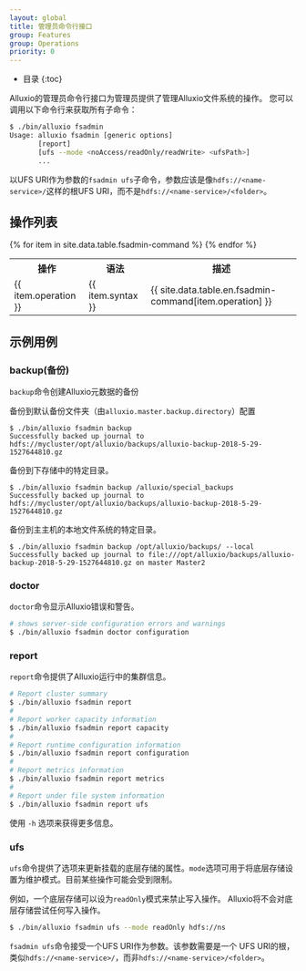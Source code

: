 ```yaml
---
layout: global
title: 管理员命令行接口
group: Features
group: Operations
priority: 0
---
```

 
* 目录
{:toc}
 
Alluxio的管理员命令行接口为管理员提供了管理Alluxio文件系统的操作。
您可以调用以下命令行来获取所有子命令：
 
```bash
$ ./bin/alluxio fsadmin
Usage: alluxio fsadmin [generic options]
       [report]
       [ufs --mode <noAccess/readOnly/readWrite> <ufsPath>]
       ...
```
 
以UFS URI作为参数的`fsadmin ufs`子命令，参数应该是像`hdfs://<name-service>/`这样的根UFS URI，而不是`hdfs://<name-service>/<folder>`。
 
## 操作列表
 
<table class="table table-striped">
  <tr><th>操作</th><th>语法</th><th>描述</th></tr>
  {% for item in site.data.table.fsadmin-command %}
    <tr>
      <td>{{ item.operation }}</td>
      <td>{{ item.syntax }}</td>
      <td>{{ site.data.table.en.fsadmin-command[item.operation] }}</td>
    </tr>
  {% endfor %}
</table>
 
## 示例用例

### backup(备份)

`backup`命令创建Alluxio元数据的备份

备份到默认备份文件夹（由`alluxio.master.backup.directory`）配置
```
$ ./bin/alluxio fsadmin backup
Successfully backed up journal to hdfs://mycluster/opt/alluxio/backups/alluxio-backup-2018-5-29-1527644810.gz
```
备份到下存储中的特定目录。
```
$ ./bin/alluxio fsadmin backup /alluxio/special_backups
Successfully backed up journal to hdfs://mycluster/opt/alluxio/backups/alluxio-backup-2018-5-29-1527644810.gz
```
备份到主主机的本地文件系统的特定目录。
```
$ ./bin/alluxio fsadmin backup /opt/alluxio/backups/ --local
Successfully backed up journal to file:///opt/alluxio/backups/alluxio-backup-2018-5-29-1527644810.gz on master Master2
```
### doctor

`doctor`命令显示Alluxio错误和警告。

```bash
# shows server-side configuration errors and warnings
$ ./bin/alluxio fsadmin doctor configuration
```

### report

`report`命令提供了Alluxio运行中的集群信息。

```bash
# Report cluster summary
$ ./bin/alluxio fsadmin report
#
# Report worker capacity information
$ ./bin/alluxio fsadmin report capacity
#
# Report runtime configuration information 
$ ./bin/alluxio fsadmin report configuration 
#
# Report metrics information
$ ./bin/alluxio fsadmin report metrics
#
# Report under file system information
$ ./bin/alluxio fsadmin report ufs
```

使用 `-h` 选项来获得更多信息。
 
### ufs
 
`ufs`命令提供了选项来更新挂载的底层存储的属性。`mode`选项可用于将底层存储设置为维护模式。目前某些操作可能会受到限制。
 
例如，一个底层存储可以设为`readOnly`模式来禁止写入操作。 Alluxio将不会对底层存储尝试任何写入操作。
 
```bash
$ ./bin/alluxio fsadmin ufs --mode readOnly hdfs://ns
```

`fsadmin ufs`命令接受一个UFS URI作为参数。该参数需要是一个
UFS URI的根，类似`hdfs://<name-service>/`，而非`hdfs://<name-service>/<folder>`。

